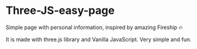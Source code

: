 # Three-JS-easy-page

Simple page with personal information, inspired by amazing Fireship 🔥

It is made with three.js library and Vanilla JavaScript. Very simple and fun.